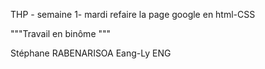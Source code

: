 
THP - semaine 1- mardi 
refaire la page google en html-CSS

"""Travail en binôme """

Stéphane RABENARISOA
Eang-Ly ENG

